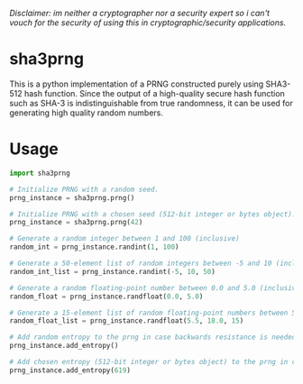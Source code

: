 *Disclaimer: im neither a cryptographer nor a security expert so i can't vouch for the security of using this in cryptographic/security applications.*

# sha3prng
This is a python implementation of a PRNG constructed purely using SHA3-512 hash function. Since the output of a high-quality secure hash function such as SHA-3 is indistinguishable from true randomness, it can be used for generating high quality random numbers.

# Usage
```python
import sha3prng

# Initialize PRNG with a random seed.
prng_instance = sha3prng.prng()

# Initialize PRNG with a chosen seed (512-bit integer or bytes object).
prng_instance = sha3prng.prng(42)

# Generate a random integer between 1 and 100 (inclusive)
random_int = prng_instance.randint(1, 100)

# Generate a 50-element list of random integers between -5 and 10 (inclusive)
random_int_list = prng_instance.randint(-5, 10, 50)

# Generate a random floating-point number between 0.0 and 5.0 (inclusive)
random_float = prng_instance.randfloat(0.0, 5.0)

# Generate a 15-element list of random floating-point numbers between 5.5 and 18.0 (inclusive)
random_float_list = prng_instance.randfloat(5.5, 18.0, 15)

# Add random entropy to the prng in case backwards resistance is needed.
prng_instance.add_entropy()

# Add chosen entropy (512-bit integer or bytes object) to the prng in case backwards resistance is needed.
prng_instance.add_entropy(619)

```

